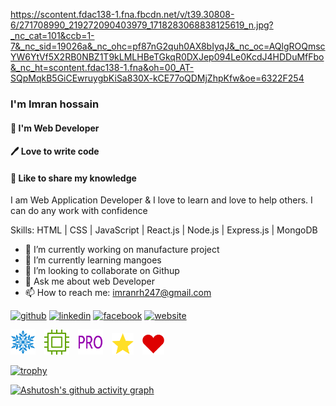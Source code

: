 https://scontent.fdac138-1.fna.fbcdn.net/v/t39.30808-6/271708990_219272090403979_1718283068838125619_n.jpg?_nc_cat=101&ccb=1-7&_nc_sid=19026a&_nc_ohc=pf87nG2quh0AX8bIyqJ&_nc_oc=AQlgROQmscYW6YtVf5X2RB0NBZ1T9kLMLHBeTGkqR0DXJep094Le0KcdJ4HDDuMfFbo&_nc_ht=scontent.fdac138-1.fna&oh=00_AT-SQpMqkB5GiCEwruygbKiSa830X-kCE77oQDMjZhpKfw&oe=6322F254

### I'm Imran hossain
#### 👑 I'm Web Developer
#### 🖊️ Love to write code 
#### 🎤 Like to share my knowledge


I am Web Application Developer & I love to learn and love to help others. I can do any work with confidence

Skills: HTML | CSS | JavaScript | React.js | Node.js | Express.js | MongoDB

- 🔭 I’m currently working on  manufacture project  
- 🌱 I’m currently learning mangoes 
- 👯 I’m looking to collaborate on Githup 
- 💬 Ask me about web Developer 
- 📫 How to reach me: imranrh247@gmail.com 


[<img src='https://cdn.jsdelivr.net/npm/simple-icons@3.0.1/icons/github.svg' alt='github' height='40'>](https://github.com/https://github.com/ImranRH321)  [<img src='https://cdn.jsdelivr.net/npm/simple-icons@3.0.1/icons/linkedin.svg' alt='linkedin' height='40'>](https://www.linkedin.com/in/https://www.linkedin.com/in/imranrh//)  [<img src='https://cdn.jsdelivr.net/npm/simple-icons@3.0.1/icons/facebook.svg' alt='facebook' height='40'>](https://www.facebook.com/https://www.facebook.com/)  [<img src='https://cdn.jsdelivr.net/npm/simple-icons@3.0.1/icons/icloud.svg' alt='website' height='40'>](https://imranrh.netlify.com/)  

<a href='https://archiveprogram.github.com/'><img src='https://raw.githubusercontent.com/acervenky/animated-github-badges/master/assets/acbadge.gif' width='40' height='40'></a> <a href='https://docs.github.com/en/developers'><img src='https://raw.githubusercontent.com/acervenky/animated-github-badges/master/assets/devbadge.gif' width='40' height='40'></a> <a href='https://github.com/pricing'><img src='https://raw.githubusercontent.com/acervenky/animated-github-badges/master/assets/pro.gif' width='40' height='40'></a> <a href='https://stars.github.com/'><img src='https://raw.githubusercontent.com/acervenky/animated-github-badges/master/assets/starbadge.gif' width='35' height='35'></a> <a href='https://docs.github.com/en/github/supporting-the-open-source-community-with-github-sponsors'><img src='https://raw.githubusercontent.com/acervenky/animated-github-badges/master/assets/sponsorbadge.gif' width='35' height='35'></a> 

[![trophy](https://github-profile-trophy.vercel.app/?username=ryo-ma)](https://github.com/ryo-ma/github-profile-trophy)



[![Ashutosh's github activity graph](https://activity-graph.herokuapp.com/graph?username=Ashutosh00710)](https://github.com/ashutosh00710/github-readme-activity-graph)


